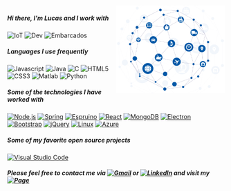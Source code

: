 <img align='right' src="https://github.com/lucaslui/lucaslui/blob/master/iot11-development.gif" width=50%>

##### Hi there, I'm Lucas and I work with

![IoT](https://img.shields.io/badge/-Internet%20of%20Things-ffa804?style=flat)
![Dev](https://img.shields.io/badge/-Software%20Development-4d008f?style=flat)
![Embarcados](https://img.shields.io/badge/-Embedded%20Systems-D14836?style=flat)

##### Languages I use frequently
![Javascript](https://img.shields.io/badge/-JavaScript-222222?style=flat&logo=javascript&logoColor=white)
![Java](https://img.shields.io/badge/-Java-222222?style=flat&logo=java&logoColor=white) 
![C](https://img.shields.io/badge/-C%20&%20C++-222222?style=flat&logo=c%2B%2B&logoColor=white)
![HTML5](https://img.shields.io/badge/-HTML5-222222?style=flat&logo=html5&logoColor=white)
![CSS3](https://img.shields.io/badge/-CSS3-222222?style=flat&logo=css3&logoColor=white) 
![Matlab](https://img.shields.io/badge/-Matlab-222222?style=flat&logo=mathworks&logoColor=white) 
![Python](https://img.shields.io/badge/-Python%203-222222?style=flat&logo=python&logoColor=white) 
##### Some of the technologies I have worked with
[![Node.js](https://img.shields.io/badge/-Node.js-222222?style=flat&logo=node.js&logoColor=339933)](https://nodejs.org/en/)
[![Spring](https://img.shields.io/badge/-Spring-222222?style=flat&logo=spring&logoColor=339933)]()
[![Espruino](https://img.shields.io/badge/-Espruino-222222?style=flat&logo=arduino&logoColor=007ACC)](https://www.espruino.com/)
[![React](https://img.shields.io/badge/-React-222222?style=flat&logo=React&logoColor=FFFFFF)]()
[![MongoDB](https://img.shields.io/badge/-MongoDB-222222?style=flat&logo=mongodb&logoColor=339933)](https://www.mongodb.com/)
[![Electron](https://img.shields.io/badge/-Electron-222222?style=flat&logo=electron&logoColor=007ACC)](https://www.electronjs.org/)
[![Bootstrap](https://img.shields.io/badge/-Bootstrap-222222?style=flat&logo=bootstrap&logoColor=white)]()
[![jQuery](https://img.shields.io/badge/-jQuery-222222?style=flat&logo=jQuery&logoColor=0769AD)]()
[![Linux](https://img.shields.io/badge/-Linux-222222?style=flat&logo=linux&logoColor=fff)]()
[![Azure](https://img.shields.io/badge/-Microsoft%20Azure-222222?style=flat&logo=microsoft-azure&logoColor=fff)]()

##### Some of my favorite open source projects

[![Visual Studio Code](https://img.shields.io/badge/-VSCode-222222?style=flat&logo=visual-studio-code&logoColor=007ACC)](https://github.com/microsoft/vscode)

##### Please feel free to contact me via [![Gmail](https://img.shields.io/badge/-Email-D14836?style=flat&logo=gmail&logoColor=white)](mailto:lucasluimotta@gmail.com) or [![LinkedIn](https://img.shields.io/badge/-Linkedin-0077B5?style=flat&logo=linkedin&logoColor=white)](https://www.linkedin.com/in/lucas-lui-motta-eng/) and visit my [![Page](https://img.shields.io/badge/-Page-000000?style=flat&logo=houzz&logoColor=white)](https://lucaslui.github.io/personal-page/)
